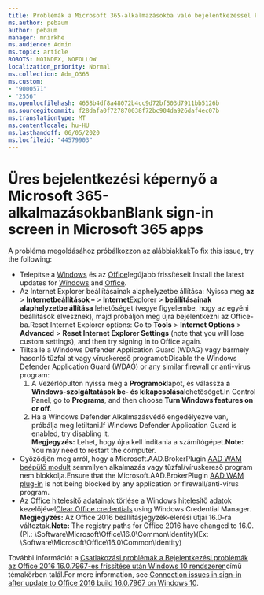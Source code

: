 ```yaml
---
title: Problémák a Microsoft 365-alkalmazásokba való bejelentkezéssel kapcsolatban
ms.author: pebaum
author: pebaum
manager: mnirkhe
ms.audience: Admin
ms.topic: article
ROBOTS: NOINDEX, NOFOLLOW
localization_priority: Normal
ms.collection: Adm_O365
ms.custom:
- "9000571"
- "2556"
ms.openlocfilehash: 4658b4df8a48072b4cc9d72bf503d7911bb5126b
ms.sourcegitcommit: f28dafa0f727870038f72bc904da926daf4ec07b
ms.translationtype: MT
ms.contentlocale: hu-HU
ms.lasthandoff: 06/05/2020
ms.locfileid: "44579903"
---
```

# <a name="blank-sign-in-screen-in-microsoft-365-apps"></a><span data-ttu-id="fde1a-102">Üres bejelentkezési képernyő a Microsoft 365-alkalmazásokban</span><span class="sxs-lookup"><span data-stu-id="fde1a-102">Blank sign-in screen in Microsoft 365 apps</span></span>

<span data-ttu-id="fde1a-103">A probléma megoldásához próbálkozzon az alábbiakkal:</span><span class="sxs-lookup"><span data-stu-id="fde1a-103">To fix this issue, try the following:</span></span>
- <span data-ttu-id="fde1a-104">Telepítse a [Windows](https://support.microsoft.com/help/4027667/windows-10-update) és az [Office](https://support.office.com/article/update-office-and-your-computer-with-microsoft-update-2ab296f3-7f03-43a2-8e50-46de917611c5)legújabb frissítéseit.</span><span class="sxs-lookup"><span data-stu-id="fde1a-104">Install the latest updates for [Windows](https://support.microsoft.com/help/4027667/windows-10-update) and [Office](https://support.office.com/article/update-office-and-your-computer-with-microsoft-update-2ab296f3-7f03-43a2-8e50-46de917611c5).</span></span>
- <span data-ttu-id="fde1a-105">Az Internet Explorer beállításainak alaphelyzetbe állítása: Nyissa meg **az**  >  **Internetbeállítások –**  >  **Internet**Explorer  >  **beállításainak alaphelyzetbe állítása** lehetőséget (vegye figyelembe, hogy az egyéni beállítások elvesznek), majd próbáljon meg újra bejelentkezni az Office-ba.</span><span class="sxs-lookup"><span data-stu-id="fde1a-105">Reset Internet Explorer options: Go to **Tools** > **Internet Options** > **Advanced** > **Reset Internet Explorer Settings** (note that you will lose custom settings), and then try signing in to Office again.</span></span>
- <span data-ttu-id="fde1a-106">Tiltsa le a Windows Defender Application Guard (WDAG) vagy bármely hasonló tűzfal at vagy víruskereső programot:</span><span class="sxs-lookup"><span data-stu-id="fde1a-106">Disable the Windows Defender Application Guard (WDAG) or any similar firewall or anti-virus program:</span></span>
    1. <span data-ttu-id="fde1a-107">A Vezérlőpulton nyissa meg a **Programok**lapot, és válassza **a Windows-szolgáltatások be- és kikapcsolása**lehetőséget.</span><span class="sxs-lookup"><span data-stu-id="fde1a-107">In Control Panel, go to **Programs**, and then choose **Turn Windows features on or off**.</span></span>
    2. <span data-ttu-id="fde1a-108">Ha a Windows Defender Alkalmazásvédő engedélyezve van, próbálja meg letiltani.</span><span class="sxs-lookup"><span data-stu-id="fde1a-108">If Windows Defender Application Guard is enabled, try disabling it.</span></span><br/>
    <span data-ttu-id="fde1a-109">**Megjegyzés:** Lehet, hogy újra kell indítania a számítógépet.</span><span class="sxs-lookup"><span data-stu-id="fde1a-109">**Note:** You may need to restart the computer.</span></span>
- <span data-ttu-id="fde1a-110">Győződjön meg arról, hogy a Microsoft.AAD.BrokerPlugin [AAD WAM beépülő modult](https://docs.microsoft.com/office365/troubleshoot/administration/connection-issue-when-sign-in-office-2016#symptom-1) semmilyen alkalmazás vagy tűzfal/víruskereső program nem blokkolja.</span><span class="sxs-lookup"><span data-stu-id="fde1a-110">Ensure that the Microsoft.AAD.BrokerPlugin [AAD WAM plug-in](https://docs.microsoft.com/office365/troubleshoot/administration/connection-issue-when-sign-in-office-2016#symptom-1) is not being blocked by any application or firewall/anti-virus program.</span></span>
- <span data-ttu-id="fde1a-111">[Az Office hitelesítő adatainak törlése a](https://docs.microsoft.com/office/troubleshoot/error-messages/another-account-already-signed-in#step-3-clear-cached-credentials-on-the-computer) Windows hitelesítő adatok kezelőjével</span><span class="sxs-lookup"><span data-stu-id="fde1a-111">[Clear Office credentials](https://docs.microsoft.com/office/troubleshoot/error-messages/another-account-already-signed-in#step-3-clear-cached-credentials-on-the-computer) using Windows Credential Manager.</span></span><br/>
    <span data-ttu-id="fde1a-112">**Megjegyzés:** Az Office 2016 beállításjegyzék-elérési útjai 16.0-ra változtak.</span><span class="sxs-lookup"><span data-stu-id="fde1a-112">**Note:** The registry paths for Office 2016 have changed to 16.0.</span></span> <span data-ttu-id="fde1a-113">(Pl.: \Software\Microsoft\Office\16.0\Common\Identity\)</span><span class="sxs-lookup"><span data-stu-id="fde1a-113">(Ex: \Software\Microsoft\Office\16.0\Common\Identity\)</span></span>

<span data-ttu-id="fde1a-114">További információt a [Csatlakozási problémák a Bejelentkezési problémák az Office 2016 16.0.7967-es frissítése után Windows 10 rendszeren](https://docs.microsoft.com/office365/troubleshoot/administration/connection-issue-when-sign-in-office-2016)című témakörben talál.</span><span class="sxs-lookup"><span data-stu-id="fde1a-114">For more information, see [Connection issues in sign-in after update to Office 2016 build 16.0.7967 on Windows 10](https://docs.microsoft.com/office365/troubleshoot/administration/connection-issue-when-sign-in-office-2016).</span></span>